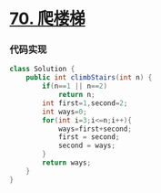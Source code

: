 # [70. 爬楼梯](https://leetcode-cn.com/problems/climbing-stairs/)


### 代码实现


~~~java
class Solution {
    public int climbStairs(int n) {
        if(n==1 || n==2)
            return n;
        int first=1,second=2;
        int ways=0;
        for(int i=3;i<=n;i++){
            ways=first+second;
            first = second;
            second = ways;
        }
        return ways;
    }
}
~~~